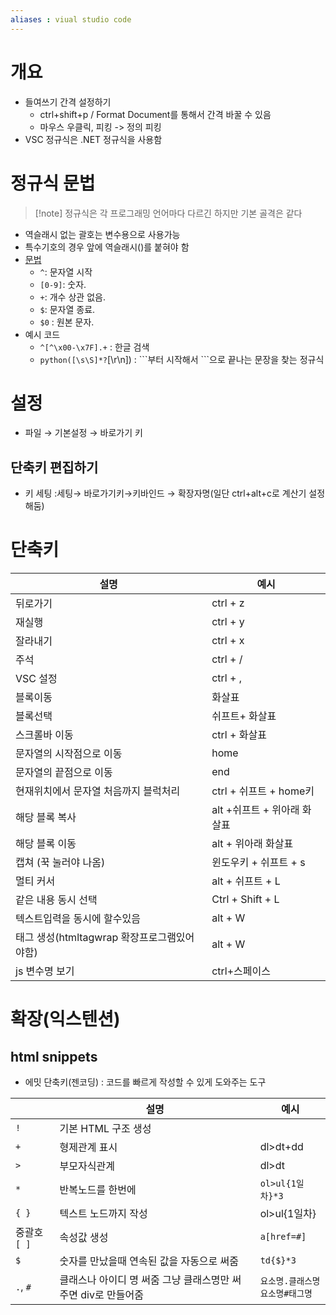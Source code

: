 ```yaml
---
aliases : viual studio code
---
```


# 개요
- 들여쓰기 간격 설정하기 
	- ctrl+shift+p / Format Document를 통해서 간격 바꿀 수 있음
	- 마우스 우클릭, 피킹 -> 정의 피킹
- VSC 정규식은 .NET 정규식을 사용함 

# 정규식 문법
>[!note] 정규식은 각 프로그래밍 언어마다 다르긴 하지만 기본 골격은 같다
-   역슬래시 없는 괄호는 변수용으로 사용가능
-   특수기호의 경우 앞에 역슬래시(\)를 붙혀야 함
- [문법](https://learn.microsoft.com/ko-kr/visualstudio/ide/using-regular-expressions-in-visual-studio?view=vs-2022)
	-   `^`: 문자열 시작
	-   `[0-9]`: 숫자.
	-   `+`: 개수 상관 없음.
	-   `$`: 문자열 종료.
	-   `$0` : 원본 문자.
- 예시 코드
	- `^[^\x00-\x7F].+` : 한글 검색
	- ```python([\s\S]*?```[\r\n]) : \`\`\`부터 시작해서 \`\`\`으로 끝나는 문장을 찾는 정규식


# 설정
- 파일 → 기본설정 → 바로가기 키

## 단축키 편집하기
- 키 세팅 :세팅→ 바로가기키→키바인드 → 확장자명(일단 ctrl+alt+c로 계산기 설정해둠)

# 단축키
설명       | 예시             
--------- | ---------------- 
뒤로가기 | ctrl + z
재실행 | ctrl + y
잘라내기 | ctrl + x
주석 | ctrl + /
VSC 설정 | ctrl + ,
블록이동 | 화살표
블록선택 | 쉬프트+ 화살표
스크롤바 이동 | ctrl + 화살표
문자열의 시작점으로 이동 | home
문자열의 끝점으로 이동 | end
현재위치에서 문자열 처음까지 블럭처리 | ctrl + 쉬프트 + home키
해당 블록 복사 | alt +쉬프트 + 위아래 화살표
해당 블록 이동 | alt + 위아래 화살표
캡쳐 (꾹 눌러야 나옴) | 윈도우키 + 쉬프트 + s
멀티 커서 | alt + 쉬프트 + L
같은 내용 동시 선택 | Ctrl + Shift + L
텍스트입력을 동시에 할수있음 | alt + W
태그 생성(htmltagwrap 확장프로그램있어야함) | alt + W
js 변수명 보기 | ctrl+스페이스

# 확장(익스텐션)
## html snippets
- 에밋 단축키(젠코딩) : 코드를 빠르게 작성할 수 있게 도와주는 도구

|              | 설명                                      | 예시             |
| ------------ | ----------------------------------------- | ---------------- |
| `!`          | 기본 HTML 구조 생성                       |                  |
| `+`          | 형제관계 표시                             | dl>dt+dd         |
| `>`          | 부모자식관계                              | dl>dt            |
| `*`          | 반복노드를 한번에                         | `ol>ul{1일차}*3` |
| `{ }`        | 텍스트 노드까지 작성                      | ol>ul{1일차}     |
| 중괄호 `[ ]` | 속성값 생성                               | `a[href=#]`      |
| `$`          | 숫자를 만났을때 연속된 값을 자동으로 써줌 | `td{$}*3`        |
| `.`, `#`             |  클래스나 아이디 명 써줌 그냥 클래스명만 써주면 div로 만들어줌                | `요소명.클래스명`<br>`요소명#태그명 `                |
